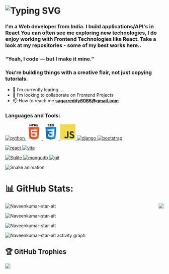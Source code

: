 # ![Typing SVG](https://readme-typing-svg.demolab.com?font=Fira+Code&size=30&pause=1000&vCenter=true&width=800&color=0000FF&lines=Hi+there+%F0%9F%91%8B+This+is+Devil;Self+taught+React+Frontend+Developer+!!)

<h3 align="left">I'm a Web developer from India. I build applications/API's in React You can often see me exploring new technologies, I do enjoy working with Frontend Technologies like React. Take a look at my repositories - some of my best works here..</h3>

<h3 align="left"> “Yeah, I code — but I make it mine.”</h3>
<h3 align="left"> You’re building things with a creative flair, not just copying tutorials. </h3>

- 🔭 I’m currently learing ....
- 👯 I’m looking to collaborate on Frontend Projects
- 📫 How to reach me **sagarreddy6066@gmail.com**

<p align="left">
</p>

<h3 align="left">Languages and Tools:</h3>
<!-- <p align="left"> <a href="https://www.python.org/" target="_blank" rel="noreferrer"> <img src="https://www.svgrepo.com/show/452091/python.svg" alt="python" width="40" height="40"/> </a> <a href="https://www.djangoproject.com/" target="_blank" rel="noreferrer"> <img src="https://www.svgrepo.com/show/353657/django-icon.svg" alt="django" width="40" height="40"/> </a> <a href="https://www.mysql.com/" target="_blank" rel="noreferrer"> <img src="https://raw.githubusercontent.com/devicons/devicon/master/icons/mysql/mysql-original-wordmark.svg" alt="mysql" width="40" height="40"/> </a> <a href="https://postman.com" target="_blank" rel="noreferrer"> <img src="https://www.vectorlogo.zone/logos/getpostman/getpostman-icon.svg" alt="postman" width="40" height="40"/> </a>
<a href="https://git-scm.com/" target="_blank" rel="noreferrer"> <img src="https://www.vectorlogo.zone/logos/git-scm/git-scm-icon.svg" alt="git" width="40" height="40"/> </a>
<a href="https://www.w3.org/html/" target="_blank" rel="noreferrer"> <img src="https://raw.githubusercontent.com/devicons/devicon/master/icons/html5/html5-original-wordmark.svg" alt="html5" width="40" height="40"/> </a>
<a href="https://www.w3schools.com/css/" target="_blank" rel="noreferrer"> <img src="https://raw.githubusercontent.com/devicons/devicon/master/icons/css3/css3-original-wordmark.svg" alt="css3" width="40" height="40"/> </a>
<a href="https://developer.mozilla.org/en-US/docs/Web/JavaScript" target="_blank" rel="noreferrer"> <img src="https://raw.githubusercontent.com/devicons/devicon/master/icons/javascript/javascript-original.svg" alt="javascript" width="40" height="40"/> </a>
<a href="https://getbootstrap.com/" target="_blank" rel="noreferrer"> <img src="https://www.svgrepo.com/show/378490/bootstrap-fill.svg" alt="bootstrap" width="40" height="40"/> </a>
<a href="https://flask.palletsprojects.com/" target="_blank" rel="noreferrer"> <img src="https://www.svgrepo.com/show/508915/flask.svg" alt="flask" width="40" height="40"/> </a>
<a href="https://www.postgresql.org/" target="_blank" rel="noreferrer"> <img src="https://www.svgrepo.com/show/354200/postgresql.svg" alt="postgres" width="40" height="40"/> </a>
<a href="https://www.sqlite.org/" target="_blank" rel="noreferrer"> <img src="https://www.svgrepo.com/show/374094/sqlite.svg" alt="Sqlite" width="40" height="40"/> </a>
<a href="https://react.dev/" target="_blank" rel="noreferrer"> <img src="https://www.svgrepo.com/show/439290/react.svg" alt="react" width="40" height="40"/> </a>
<a href="https://vitejs.dev/" target="_blank" rel="noreferrer"> <img src="https://www.svgrepo.com/show/374167/vite.svg" alt="vite" width="40" height="40"/> </a>
<a href="https://render.com/" target="_blank" rel="noreferrer"> <img src="https://images.crunchbase.com/image/upload/c_pad,f_auto,q_auto:eco,dpr_1/gkq3dkkfkec8edd6fuay" alt="render" width="40" height="40"/> </a>
<a href="https://vercel.com/" target="_blank" rel="noreferrer"> <img src="https://www.svgrepo.com/show/327408/logo-vercel.svg" alt="vercel" width="40" height="40"/> </a>

</p> -->
<!-- <h4 align="left"> Programming Languages</h4> -->
<p display="flex">
<a href="https://www.python.org/" target="_blank" rel="noreferrer"> <img src="https://www.svgrepo.com/show/452091/python.svg" alt="python" width="50" height="50"/> </a>
<!-- <h4 align="center-top"> Front-End & Framemorks </h4> -->
<a href="https://www.w3.org/html/" target="_blank" rel="noreferrer"> <img src="https://raw.githubusercontent.com/devicons/devicon/master/icons/html5/html5-original-wordmark.svg" alt="html5" width="50" height="50"/> </a>
<a href="https://www.w3schools.com/css/" target="_blank" rel="noreferrer"> <img src="https://raw.githubusercontent.com/devicons/devicon/master/icons/css3/css3-original-wordmark.svg" alt="css3" width="50" height="50"/> </a>
<a href="https://developer.mozilla.org/en-US/docs/Web/JavaScript" target="_blank" rel="noreferrer"> <img src="https://raw.githubusercontent.com/devicons/devicon/master/icons/javascript/javascript-original.svg" alt="javascript" width="50" height="50"/> </a>
<a href="https://www.djangoproject.com/" target="_blank" rel="noreferrer"> <img src="https://www.svgrepo.com/show/353657/django-icon.svg" alt="django" width="50" height="50"/> </a>
<a href="https://getbootstrap.com/" target="_blank" rel="noreferrer"> <img src="https://www.svgrepo.com/show/378490/bootstrap-fill.svg" alt="bootstrap" width="50" height="50"/> </a>

<a href="https://react.dev/" target="_blank" rel="noreferrer"> <img src="https://www.svgrepo.com/show/439290/react.svg" alt="react" width="50" height="50"/> </a>
<a href="https://vitejs.dev/" target="_blank" rel="noreferrer"> <img src="https://www.svgrepo.com/show/374167/vite.svg" alt="vite" width="50" height="50"/> </a>
<!-- <h4 align="right"> API , DataBase & Deployment Tools </h4> -->

<a href="https://www.sqlite.org/" target="_blank" rel="noreferrer"> <img src="https://www.svgrepo.com/show/374094/sqlite.svg" alt="Sqlite" width="50" height="50"/> </a>
<a href="https://www.mongodb.com/" target="_blank" rel="noreferrer"> <img src="https://cdn.worldvectorlogo.com/logos/mongodb-icon-2.svg" alt="mongodb" width="50" height="50"/> </a>
<a href="https://git-scm.com/" target="_blank" rel="noreferrer"> <img src="https://www.vectorlogo.zone/logos/git-scm/git-scm-icon.svg" alt="git" width="50" height="50"/> </a>





</p>

![Snake animation](https://raw.githubusercontent.com/code-with-raiden/code-with-raiden/output/snake.svg)
# 📊 GitHub Stats:
<img align="right" height="200" src="https://i.imgflip.com/65efzo.gif" />
<p align="left">
<img src="https://github-readme-streak-stats.herokuapp.com/?user=Naveenkumar-star-alt" alt="Naveenkumar-star-alt" />
</p>

<p align="left">
<img src="https://github-readme-stats.vercel.app/api/top-langs?username=Naveenkumar-star-alt&show_icons=true&locale=en&layout=compact" alt="Naveenkumar-star-alt" />
</p>



<p align="left">
<img src="https://github-readme-stats.vercel.app/api?username=Naveenkumar-star-alt&show_icons=true&locale=en" alt="Naveenkumar-star-alt" />
</p>

<div align="left">
<img src="https://github-readme-activity-graph.vercel.app/graph?username=Naveenkumar-star-alt&radius=16&theme=react&area=true&order=5" height="300" alt="Naveenkumar-star-alt activity graph" />
</div>


###
## 🏆 GitHub Trophies

![](https://github-profile-trophy.vercel.app/?username=Naveenkumar-star-alt&theme=radical&no-frame=false&no-bg=true&margin-w=4)

###


###
